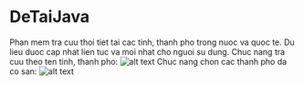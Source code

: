# DeTaiJava
Phan mem tra cuu thoi tiet tai cac tinh, thanh pho trong nuoc va quoc te. Du lieu duoc cap nhat lien tuc va moi nhat cho nguoi su dung.
Chuc nang tra cuu theo ten tinh, thanh pho: ![alt text](https://github.com/hoanghoakhoa96/DeTaiJava/blob/master/DuBaoThoiTiet/chonthanhpho.png)
Chuc nang chon cac thanh pho da co san: ![alt text](https://github.com/hoanghoakhoa96/DeTaiJava/blob/master/DuBaoThoiTiet/item.png)
